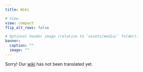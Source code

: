 ```yaml
---
title: Wiki

# View.
view: compact
flip_alt_rows: false

# Optional header image (relative to `assets/media/` folder).
banner:
  caption: ""
  image: ""
---
```


Sorry! Our [wiki](https://csunibo.github.io/wiki) has not been translated yet.
